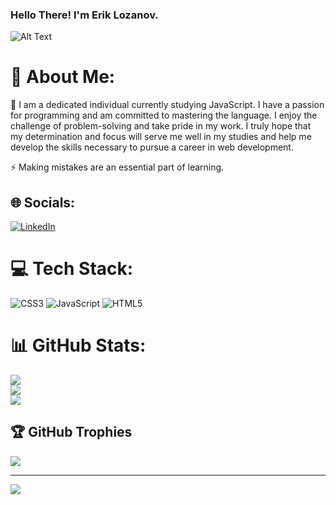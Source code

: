 ### Hello There! I'm Erik Lozanov.

![Alt Text](https://media4.giphy.com/media/qgQUggAC3Pfv687qPC/giphy.gif)

# 💫 About Me:
🌱 I am a dedicated individual currently studying JavaScript. I have a passion for programming and am committed to mastering the language. I enjoy the challenge of problem-solving and take pride in my work. I truly hope that my determination and focus will serve me well in my studies and help me develop the skills necessary to pursue a career in web development.<br>

⚡ Making mistakes are an essential part of learning.


## 🌐 Socials:
[![LinkedIn](https://img.shields.io/badge/LinkedIn-%230077B5.svg?logo=linkedin&logoColor=white)](https://linkedin.com/in/erik-lozanov-4a2649255) 

# 💻 Tech Stack:
![CSS3](https://img.shields.io/badge/css3-%231572B6.svg?style=for-the-badge&logo=css3&logoColor=white) ![JavaScript](https://img.shields.io/badge/javascript-%23323330.svg?style=for-the-badge&logo=javascript&logoColor=%23F7DF1E) ![HTML5](https://img.shields.io/badge/html5-%23E34F26.svg?style=for-the-badge&logo=html5&logoColor=white)
# 📊 GitHub Stats:
![](https://github-readme-stats.vercel.app/api?username=ErikLozanov&theme=dark&hide_border=true&include_all_commits=false&count_private=false)<br/>
![](https://github-readme-streak-stats.herokuapp.com/?user=ErikLozanov&theme=dark&hide_border=true)<br/>
![](https://github-readme-stats.vercel.app/api/top-langs/?username=ErikLozanov&theme=dark&hide_border=true&include_all_commits=false&count_private=false&layout=compact)

## 🏆 GitHub Trophies
![](https://github-profile-trophy.vercel.app/?username=ErikLozanov&theme=radical&no-frame=false&no-bg=true&margin-w=4)

---
[![](https://visitcount.itsvg.in/api?id=ErikLozanov&icon=0&color=0)](https://visitcount.itsvg.in)
